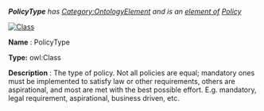 ___PolicyType__ 
 has
 [Category:OntologyElement](../../Category/OntologyElement "Category:OntologyElement") 
 and is an
 [element of](../../Property/ElementOf "Property:ElementOf") 
[Policy](../../Submissions/Policy "Submissions:Policy")_




  





[![Class](../../images/thumb/2/27/Class.gif/45px-Class.gif)](../../Image/Class.gif "Class")


__Name__ 
 : PolicyType
 



__Type:__ 
 owl:Class
 



__Description__ 
 : The type of policy. Not all policies are equal; mandatory ones must be implemented to satisfy law or other requirements, others are aspirational, and most are met with the best possible effort. E.g. mandatory, legal requirement, aspirational, business driven, etc.